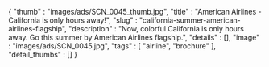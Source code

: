 {
  "thumb" : "images/ads/SCN_0045_thumb.jpg",
  "title" : "American Airlines - California is only hours away!",
  "slug" : "california-summer-american-airlines-flagship",
  "description" : "Now, colorful California is only hours away. Go this summer by American Airlines flagship.",
  "details" : [],
  "image" : "images/ads/SCN_0045.jpg",
  "tags" : [
              "airline",
              "brochure"
            ],
  "detail_thumbs" : []
}
